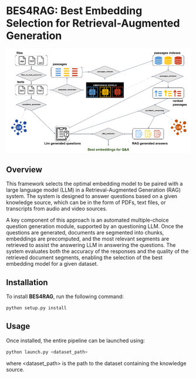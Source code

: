 # BES4RAG: Best Embedding Selection for Retrieval-Augmented Generation

![Pipeline Diagram](pipeline.png)

## Overview
This framework selects the optimal embedding model to be paired with a large language model (LLM) in a Retrieval-Augmented Generation (RAG) system. The system is designed to answer questions based on a given knowledge source, which can be in the form of PDFs, text files, or transcripts from audio and video sources.

A key component of this approach is an automated multiple-choice question generation module, supported by an questioning LLM. Once the questions are generated, documents are segmented into chunks, embeddings are precomputed, and the most relevant segments are retrieved to assist the answering LLM in answering the questions. The system evaluates both the accuracy of the responses and the quality of the retrieved document segments, enabling the selection of the best embedding model for a given dataset.

## Installation
To install **BES4RAG**, run the following command:

```bash
python setup.py install
```

## Usage

Once installed, the entire pipeline can be launched using:
```bash
python launch.py <dataset_path>
```
where <dataset_path> is the path to the dataset containing the knowledge source.


